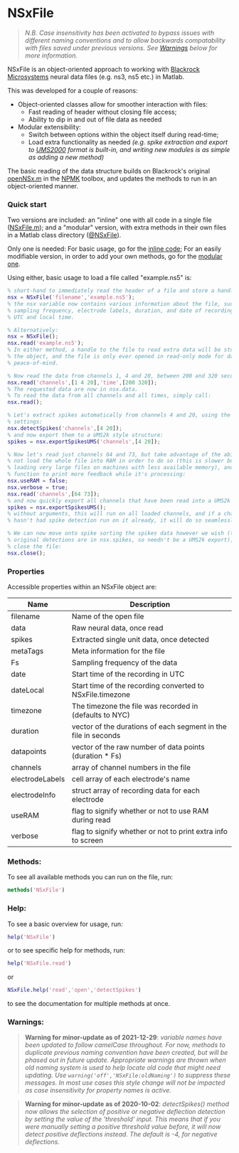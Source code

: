# NSxFile

>_N.B. Case insensitivity has been activated to bypass issues with different naming conventions and to allow backwards compatability with files saved under previous versions. See [Warnings](#warnings) below for more information._

NSxFile is an object-oriented approach to working with [Blackrock Microsystems](https://www.blackrockmicro.com) neural data files (e.g. ns3, ns5 etc.) in Matlab.

This was developed for a couple of reasons:
* Object-oriented classes allow for smoother interaction with files:
  - Fast reading of header without closing file access;
  - Ability to dip in and out of file data as needed
* Modular extensibility:
  - Switch between options within the object itself during read-time;
  - Load extra functionality as needed _(e.g. spike extraction and export to [UMS2000](https://github.com/danamics/UMS2K) format is built-in, and writing new modules is as simple as adding a new method)_

The basic reading of the data structure builds on Blackrock's original [openNSx.m](https://github.com/BlackrockMicrosystems/NPMK/blob/master/NPMK/openNSx.m) in the [NPMK](https://github.com/BlackrockMicrosystems/NPMK) toolbox, and updates the methods to run in an object-oriented manner.

### Quick start

Two versions are included: an "inline" one with all code in a single file ([NSxFile.m](NSxFile.m)); and a "modular" version, with extra methods in their own files in a Matlab class directory ([@NSxFile](Modular%20Version/%40NSxFile)).

Only one is needed:
For basic usage, go for the [inline code](NSxFile.m);
For an easily modifiable version, in order to add your own methods, go for the [modular one](Modular%20Version/%40NSxFile).

Using either, basic usage to load a file called "example.ns5" is:
```Matlab
% short-hand to immediately read the header of a file and store a handle to it:
nsx = NSxFile('filename','example.ns5');
% the nsx variable now contains various information about the file, such as the
% sampling frequency, electrode labels, duration, and date of recording, both in
% UTC and local time.

% Alternatively:
nsx = NSxFile();
nsx.read('example.ns5');
% In either method, a handle to the file to read extra data will be stored in
% the object, and the file is only ever opened in read-only mode for data
% peace-of-mind.

% Now read the data from channels 1, 4 and 20, between 200 and 320 seconds:
nsx.read('channels',[1 4 20],'time',[200 320]);
% The requested data are now in nsx.data.
% To read the data from all channels and all times, simply call:
nsx.read();

% Let's extract spikes automatically from channels 4 and 20, using the default
% settings:
nsx.detectSpikes('channels',[4 20]);
% and now export them to a UMS2k style structure:
spikes = nsx.exportSpikesUMS('channels',[4 20]);

% Now let's read just channels 64 and 73, but take advantage of the ability to
% not load the whole file into RAM in order to do so (this is slower but enables
% loading very large files on machines with less available memory), and tell the
% function to print more feedback while it's processing:
nsx.useRAM = false;
nsx.verbose = true;
nsx.read('channels',[64 73]);
% and now quickly export all channels that have been read into a UMS2k structure:
spikes = nsx.exportSpikesUMS();
% without arguments, this will run on all loaded channels, and if a channel
% hasn't had spike detection run on it already, it will do so seamlessly now.

% We can now move onto spike sorting the spikes data however we wish (the
% original detections are in nsx.spikes, so needn't be a UMS2k export), so let's
% close the file:
nsx.close();
```

### Properties

Accessible properties within an NSxFile object are:

| Name | Description |
| ------ | ------ |
| filename | Name of the open file |
| data | Raw neural data, once read |
| spikes | Extracted single unit data, once detected |
| metaTags | Meta information for the file |
| Fs | Sampling frequency of the data |
| date | Start time of the recording in UTC |
| dateLocal | Start time of the recording converted to NSxFile.timezone |
| timezone | The timezone the file was recorded in (defaults to NYC) |
| duration | vector of the durations of each segment in the file in seconds |
| datapoints | vector of the raw number of data points (duration * Fs) |
| channels | array of channel numbers in the file |
| electrodeLabels | cell array of each electrode's name |
| electrodeInfo | struct array of recording data for each electrode |
| useRAM | flag to signify whether or not to use RAM during read |
| verbose | flag to signify whether or not to print extra info to screen |

### Methods:

To see all available methods you can run on the file, run:

``` Matlab
methods('NSxFile')
```

### Help:

To see a basic overview for usage, run:
``` Matlab
help('NSxFile')
```
or to see specific help for methods, run:
``` Matlab
help('NSxFile.read')
```
or
``` Matlab
NSxFile.help('read','open','detectSpikes')
```
to see the documentation for multiple methods at once.

### Warnings:

>__Warning for minor-update as of 2021-12-29__: _variable names have been updated to follow camelCase throughout. For now, methods to duplicate previous naming convention have been created, but will be phased out in future update. Appropriate warnings are thrown when old naming system is used to help locate old code that might need updating. Use ```warning('off','NSxFile:oldNaming')``` to suppress these messages. In most use cases this style change will not be impacted as case insensitivity for property names is active._

>__Warning for minor-update as of 2020-10-02__: _detectSpikes() method now allows the selection of positive or negative deflection detection by setting the value of the 'threshold' input. This means that if you were manually setting a positive threshold value before, it will now detect positive deflections instead. The default is -4, for negative deflections._
